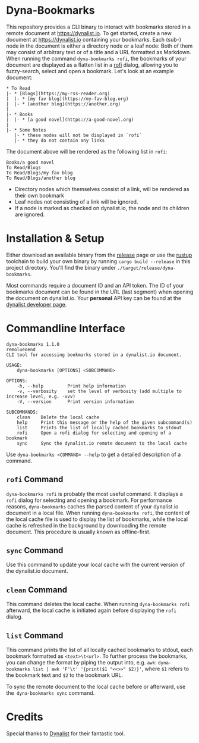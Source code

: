 # Dyna-Bookmarks

This repository provides a CLI binary to interact with bookmarks stored in a remote document at https://dynalist.io. To get started, create a new document at https://dynalist.io containing your bookmarks. Each (sub-) node in the document is either a directory node or a leaf node: Both of them may consist of arbitrary text or of a title and a URL formatted as Markdown. When running the command `dyna-bookmarks rofi`, the bookmarks of your document are displayed as a flatten list in a [rofi](https://github.com/davatorium/rofi) dialog, allowing you to fuzzy-search, select and open a bookmark. Let's look at an example document:
```
* To Read
|- * [Blogs](https://my-rss-reader.org)
|  |- * [my fav blog](https://my-fav-blog.org)
|  |- * [another blog](https://another.org)
| 
|- * Books
|  |- * [a good novel](https://a-good-novel.org)
|
|- * Some Notes
   |- * these nodes will not be displayed in `rofi`
   |- * they do not contain any links
```

The document above will be rendered as the following list in `rofi`:
```
Books/a good novel
To Read/Blogs
To Read/Blogs/my fav blog
To Read/Blogs/another blog
```
* Directory nodes which themselves consist of a link, will be rendered as their own bookmark
* Leaf nodes not consisting of a link will be ignored.
* If a node is marked as checked on dynalist.io, the node and its children are ignored.

# Installation & Setup
Either download an available binary from the [release](https://github.com/remolueoend/dyna-bookmarks/releases) page or use the [rustup](https://rustup.rs/) toolchain to build your own binary by running `cargo build --release` in this project directory. You'll find the binary under `./target/release/dyna-bookmarks`.

Most commands require a document ID and an API token. The ID of your bookmarks document can be found in the URL (last segment) when opening the document on dynalist.io. Your **personal** API key can be found at the [dynalist developer page](https://dynalist.io/developer).

# Commandline Interface
```
dyna-bookmarks 1.1.0
remolueoend
CLI tool for accessing bookmarks stored in a dynalist.io document.

USAGE:
    dyna-bookmarks [OPTIONS] <SUBCOMMAND>

OPTIONS:
    -h, --help         Print help information
    -v, --verbosity    set the level of verbosity (add multiple to increase level, e.g. -vvv)
    -V, --version      Print version information

SUBCOMMANDS:
    clean    Delete the local cache
    help     Print this message or the help of the given subcommand(s)
    list     Prints the list of locally cached bookmarks to stdout
    rofi     Open a rofi dialog for selecting and opening of a bookmark
    sync     Sync the dynalist.io remote document to the local cache
```
Use `dyna-bookmarks <COMMAND> --help` to get a detailed description of a command.

## `rofi` Command
`dyna-bookmarks rofi` is probably the most useful command. It displays a `rofi` dialog for selecting and opening a bookmark. For performance reasons, `dyna-bookmarks` caches the parsed content of your dynalist.io document in a local file. When running `dyna-bookmarks rofi`, the content of the local cache file is used to display the list of bookmarks, while the local cache is refreshed in the background by downloading the remote document. This procedure is usually known as offline-first.

## `sync` Command
Use this command to update your local cache with the current version of the dynalist.io document.

## `clean` Command
This command deletes the local cache. When running `dyna-bookmarks rofi` afterward, the local cache is initiated again before displaying the `rofi` dialog.

## `list` Command
This command prints the list of all locally cached bookmarks to stdout, each bookmark formatted as `<text>\t<url>`. To further process the bookmarks, you can change the format by piping the output into, e.g. `awk`: `dyna-bookmarks list | awk 'F'\t' '{print($1 "<<>>" $2)}'`, where `$1` refers to the bookmark text and `$2` to the bookmark URL.

To sync the remote document to the local cache before or afterward, use the` dyna-bookmarks sync` command.

# Credits
Special thanks to [Dynalist](https://dynalist.io/) for their fantastic tool.
